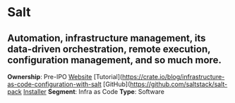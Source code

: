 # Salt
## Automation, infrastructure management, its data-driven orchestration, remote execution, configuration management, and so much more.
**Ownership**: Pre-IPO
[Website](https://saltproject.io/)
[Tutorial](https://crate.io/blog/infrastructure-as-code-configuration-with-salt
[GitHub](https://github.com/saltstack/salt-pack
[Installer](https://docs.saltproject.io/en/latest/topics/installation/index.html)
**Segment**: Infra as Code
**Type**: Software
